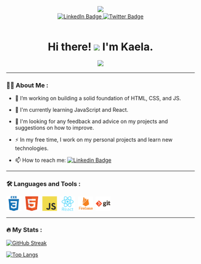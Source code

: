 <div id="header" align="center">
  <img src="https://media.giphy.com/media/QTfX9Ejfra3ZmNxh6B/giphy.gif" width="100">
  <div id="badges">
    <a href="www.linkedin.com/in/kdtnguyen">
      <img src="https://img.shields.io/badge/LinkedIn-blue?style=for-thebadge&logo=linkedin&logoColor=white" alt="LinkedIn Badge"/>
    </a>
    <a href="your-twitter-URL">
      <img src="https://img.shields.io/badge/Twitter-blue?style=for-thebadge&logo=twitter&logoColor=white" alt="Twitter Badge"/>
    </a>
  </div>
  <img src="https://komarev.com/ghpvc/?username=kaecodes&style=flat-square&color=blue" alt=""/>
  <h1>
    Hi there!
    <img src="https://media.giphy.com/media/hvRJCLFzcasrR4ia7z/giphy.gif" width="30px"/>
    I'm Kaela. 
  </h1>
</div>
<div align="center">
  <img src="https://media.giphy.com/media/paTz7UZbPfTZFRYnnB/giphy.gif">
</div>

---

### :woman_technologist: About Me :

- :telescope: I’m working on building a solid foundation of HTML, CSS, and JS. 

- :seedling: I'm currently learning JavaScript and React. 

- :thinking: I'm looking for any feedback and advice on my projects and suggestions on how to improve.

- :zap: In my free time, I work on my personal projects and learn new technologies. 

- :mailbox: How to reach me: [![Linkedin Badge](https://img.shields.io/badge/-LinkedIn-blue?style=flat&logo=Linkedin&logoColor=white)](www.linkedin.com/in/kdtnguyen)

---

### :hammer_and_wrench: Languages and Tools :
<div>
  <img src="https://github.com/devicons/devicon/blob/master/icons/css3/css3-plain-wordmark.svg"  title="CSS3" alt="CSS" width="40" height="40"/>&nbsp;
  <img src="https://github.com/devicons/devicon/blob/master/icons/html5/html5-original.svg" title="HTML5" alt="HTML" width="40" height="40"/>&nbsp;
  <img src="https://github.com/devicons/devicon/blob/master/icons/javascript/javascript-original.svg" title="JavaScript" alt="JavaScript" width="40" height="40"/>&nbsp;
  <img src="https://github.com/devicons/devicon/blob/master/icons/react/react-original-wordmark.svg" title="React" alt="React" width="40" height="40"/>&nbsp;
  <img src="https://github.com/devicons/devicon/blob/master/icons/firebase/firebase-plain-wordmark.svg" title="Firebase" alt="Firebase" width="40" height="40"/>&nbsp;
  <img src="https://github.com/devicons/devicon/blob/master/icons/git/git-original-wordmark.svg" title="Git" **alt="Git" width="40" height="40"/>
</div>

---
### :fire: My Stats :

[![GitHub Streak](http://github-readme-streak-stats.herokuapp.com?user=kaecodes&theme=dark&background=000000)](https://git.io/streak-stats)

[![Top Langs](https://github-readme-stats.vercel.app/api/top-langs/?username=kaecodes&layout=compact&theme=vision-friendly-dark)](https://github.com/kaecodes/github-readme-stats)




<!--
**kaecodes/kaecodes** is a ✨ _special_ ✨ repository because its `README.md` (this file) appears on your GitHub profile.

Here are some ideas to get you started:

- 🔭 I’m currently working on ...
- 🌱 I’m currently learning ...
- 👯 I’m looking to collaborate on ...
- 🤔 I’m looking for help with ...
- 💬 Ask me about ...
- 📫 How to reach me: ...
- 😄 Pronouns: ...
- ⚡ Fun fact: ...
-->
